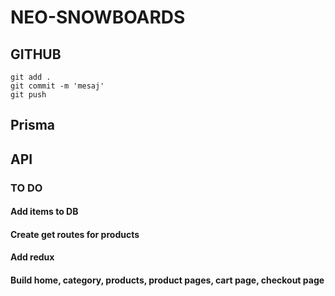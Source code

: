 # NEO-SNOWBOARDS

## GITHUB 

``` 
git add . 
git commit -m 'mesaj'
git push
```

## Prisma

## API

### TO DO

#### Add items to DB

#### Create get routes for products

#### Add redux

#### Build home, category, products, product pages, cart page, checkout page
